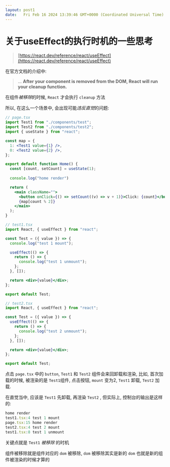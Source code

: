 ```yaml
---
layout: post1
date:   Fri Feb 16 2024 13:39:46 GMT+0000 (Coordinated Universal Time)
---
```

# 关于useEffect的执行时机的一些思考

> [https://react.dev/reference/react/useEffect](https://react.dev/reference/react/useEffect)
> 

在官方文档的介绍中:

> …
**After your component is removed from the DOM, React will run your cleanup function.**
> 

在组件*被移除*的时候, `React` 才会执行 `cleanup` 方法

所以, 在这么一个场景中, 会出现可能*违反直觉*的问题:

```jsx
// page.tsx
import Test1 from "./components/test";
import Test2 from "./components/test2";
import { useState } from "react";

const map = {
  1: <Test1 value={1} />,
  0: <Test2 value={2} />,
};

export default function Home() {
  const [count, setCount] = useState(1);
  
  console.log("home render")

  return (
    <main className="">
      <button onClick={() => setCount((v) => v + 1)}>Click: {count}</button>
      {map[count % 2]}
    </main>
  );
}

// test1.tsx
import React, { useEffect } from "react";

const Test = ({ value }) => {
  console.log("test 1 mount");

  useEffect(() => {
    return () => {
      console.log("test 1 unmount");
    };
  }, []);

  return <div>{value}</div>;
};

export default Test;

// test2.tsx
import React, { useEffect } from "react";

const Test = ({ value }) => {
  useEffect(() => {
    return () => {
      console.log("test 2 unmount");
    };
  }, []);

  return <div>{value}</div>;
};

export default Test;
```

点击 `page.tsx` 中的 `button`, `Test1` 和 `Test2` 组件会来回卸载和渲染, 比如, 首次加载的时候, 被渲染的是 `Test1`组件, 点击按钮, `mount` 变为2, `Test1` 卸载, `Test2` 加载.

在直觉当中, 应该是 `Test1` 先卸载, 再渲染 `Test2` , 但实际上, 控制台的输出是这样的:

```jsx
home render
test1.tsx:4 test 1 mount
page.tsx:15 home render
test2.tsx:4 test 2 mount
test1.tsx:8 test 1 unmount
```

关键点就是 `Test1` *被移除* 的时机

组件被移除就是组件对应的 `dom` 被移除, `dom` 被移除其实是新的 `dom` 也就是新的组件被渲染的时候才算的